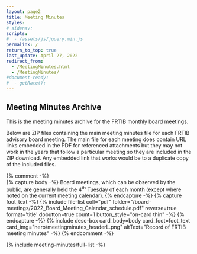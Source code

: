 ```yaml
---
layout: page2
title: Meeting Minutes
styles:
# sidenav:
scripts:
#  - /assets/js/jquery.min.js
permalink: /
return_to_top: true
last_update: April 27, 2022
redirect_from:
  - /MeetingMinutes.html
  - /MeetingMinutes/
#document-ready:
#  - getRate();
---
```


## Meeting Minutes Archive

This is the meeting minutes archive for the FRTIB monthly board meetings.

Below are ZIP files containing the main meeting minutes file for each FRTIB advisory board meeting.  The main file for each meeting does contain URL links embedded in the PDF for referenced attachments but they may not work in the years that follow a particular meeting so they are included in the ZIP download.  Any embedded link that works would be to a duplicate copy of the included files.

{% comment -%}
<br>
{% capture body -%}
Board meetings, which can be observed by the public, are generally held the 4<sup>th</sup> Tuesday of each month (except where noted on the current meeting calendar).
{% endcapture -%}
{% capture foot_text -%}
{% include file-list coll="pdf" folder="/board-meetings/2022_Board_Meeting_Calendar_schedule.pdf" reverse=true format='title' dobutton=true count=1 button_style="on-card thin" -%}
{% endcapture -%}
{% include desc-box  card_body=body card_foot=foot_text
      card_img="hero/meetingminutes_headerL.png" altText="Record of FRTIB meeting minutes" -%}
{% endcomment -%}

{% include meeting-minutes/full-list  -%}

<!-- CONTENT END -->
